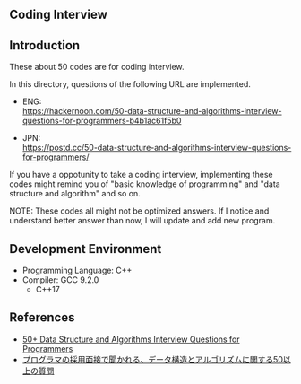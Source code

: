 ## Coding Interview

## Introduction

These about 50 codes are for coding interview.

In this directory, questions of the following URL are implemented.

- ENG:  
<https://hackernoon.com/50-data-structure-and-algorithms-interview-questions-for-programmers-b4b1ac61f5b0>

- JPN:  
<https://postd.cc/50-data-structure-and-algorithms-interview-questions-for-programmers/>

If you have a oppotunity to take a coding interview, implementing these codes might remind you of "basic knowledge of programming" and "data structure and algorithm" and so on.

NOTE:
These codes all might not be optimized answers. If I notice and understand better answer than now, I will update and add new program.

## Development Environment
- Programming Language: C++
- Compiler: GCC 9.2.0
    - C++17

## References
- [50+ Data Structure and Algorithms Interview Questions for Programmers
](https://hackernoon.com/50-data-structure-and-algorithms-interview-questions-for-programmers-b4b1ac61f5b0)
- [プログラマの採用面接で聞かれる、データ構造とアルゴリズムに関する50以上の質問](https://postd.cc/50-data-structure-and-algorithms-interview-questions-for-programmers/)
